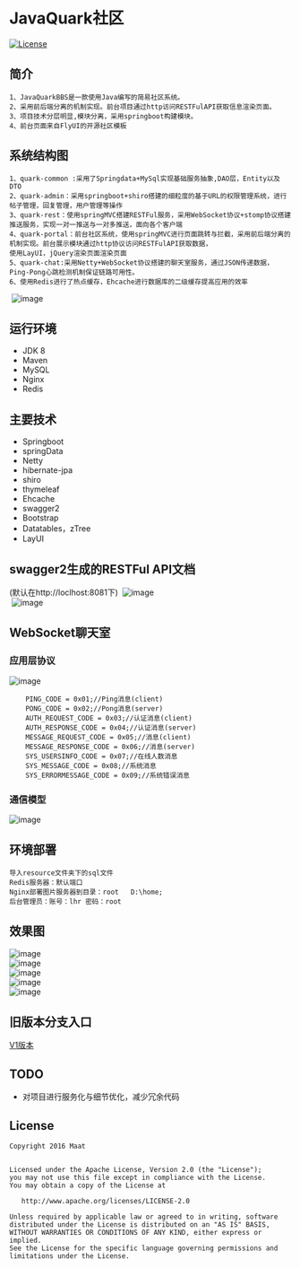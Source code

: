  # JavaQuark社区

 [![License](https://img.shields.io/badge/license-Apache%202-4EB1BA.svg)](https://www.apache.org/licenses/LICENSE-2.0.html)

## 简介
	1、JavaQuarkBBS是一款使用Java编写的简易社区系统。
	2、采用前后端分离的机制实现。前台项目通过http访问RESTFulAPI获取信息渲染页面。
	3、项目技术分层明显,模块分离，采用springboot构建模块。
	4、前台页面来自FlyUI的开源社区模板

## 系统结构图
	1、quark-common :采用了Springdata+MySql实现基础服务抽象,DAO层，Entity以及DTO
	2、quark-admin：采用springboot+shiro搭建的细粒度的基于URL的权限管理系统，进行帖子管理，回复管理，用户管理等操作
	3、quark-rest：使用springMVC搭建RESTFul服务，采用WebSocket协议+stomp协议搭建推送服务，实现一对一推送与一对多推送，面向各个客户端
	4、quark-portal：前台社区系统，使用springMVC进行页面跳转与拦截，采用前后端分离的机制实现。前台展示模块通过http协议访问RESTFulAPI获取数据，
	使用LayUI，jQuery渲染页面渲染页面
	5、quark-chat:采用Netty+WebSocket协议搭建的聊天室服务，通过JSON传递数据，Ping-Pong心跳检测机制保证链路可用性。
	6、使用Redis进行了热点缓存，Ehcache进行数据库的二级缓存提高应用的效率
 ![image](https://raw.githubusercontent.com/ChinaLHR/JavaQuarkBBS/master/resource/images/systemv2.png)  <br>
	

## 运行环境
- JDK 8
- Maven
- MySQL
- Nginx
- Redis

## 主要技术
- Springboot
- springData
- Netty
- hibernate-jpa
- shiro
- thymeleaf
- Ehcache
- swagger2
- Bootstrap
- Datatables，zTree
- LayUI

## swagger2生成的RESTFul API文档
(默认在http://loclhost:8081下)
 ![image](https://raw.githubusercontent.com/ChinaLHR/JavaQuarkBBS/master/resource/images/quark_rest_1.JPG)  <br>
 ![image](https://raw.githubusercontent.com/ChinaLHR/JavaQuarkBBS/master/resource/images/quark_rest_2.JPG)  <br>

## WebSocket聊天室
### 应用层协议
![image](https://raw.githubusercontent.com/ChinaLHR/JavaQuarkBBS/master/resource/images/quark_chat_protocol.JPG)
 
		PING_CODE = 0x01;//Ping消息(client)
		PONG_CODE = 0x02;//Pong消息(server)
		AUTH_REQUEST_CODE = 0x03;//认证消息(client)
		AUTH_RESPONSE_CODE = 0x04;//认证消息(server)
		MESSAGE_REQUEST_CODE = 0x05;//消息(client)
		MESSAGE_RESPONSE_CODE = 0x06;//消息(server)
		SYS_USERSINFO_CODE = 0x07;//在线人数消息
		SYS_MESSAGE_CODE = 0x08;//系统消息
		SYS_ERRORMESSAGE_CODE = 0x09;//系统错误消息

### 通信模型
![image](https://raw.githubusercontent.com/ChinaLHR/JavaQuarkBBS/master/resource/images/quark_chat_message.png) 

## 环境部署
	导入resource文件夹下的sql文件
	Redis服务器：默认端口
	Nginx部署图片服务器到目录：root   D:\home;
	后台管理员：账号：lhr 密码：root

## 效果图
![image](https://raw.githubusercontent.com/ChinaLHR/JavaQuarkBBS/master/resource/images/quark_portal_1.JPG)  <br>
![image](https://raw.githubusercontent.com/ChinaLHR/JavaQuarkBBS/master/resource/images/quark_portal_4.JPG)  <br>
![image](https://raw.githubusercontent.com/ChinaLHR/JavaQuarkBBS/master/resource/images/quark_portal_5.JPG)  <br>
![image](https://raw.githubusercontent.com/ChinaLHR/JavaQuarkBBS/master/resource/images/quark_admin_1.JPG)  <br>
![image](https://raw.githubusercontent.com/ChinaLHR/JavaQuarkBBS/master/resource/images/quark_chat.JPG)  <br>

## 旧版本分支入口
[V1版本](https://github.com/ChinaLHR/JavaQuarkBBS/tree/v1)

## TODO
- 对项目进行服务化与细节优化，减少冗余代码
## License

    Copyright 2016 Maat


    Licensed under the Apache License, Version 2.0 (the "License");
    you may not use this file except in compliance with the License.
    You may obtain a copy of the License at

       http://www.apache.org/licenses/LICENSE-2.0

    Unless required by applicable law or agreed to in writing, software
    distributed under the License is distributed on an "AS IS" BASIS,
    WITHOUT WARRANTIES OR CONDITIONS OF ANY KIND, either express or implied.
    See the License for the specific language governing permissions and
    limitations under the License.
